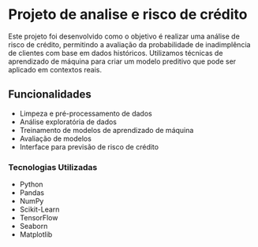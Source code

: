 # Projeto de analise e risco de crédito

Este projeto foi desenvolvido como o objetivo é realizar uma análise de risco de crédito, permitindo a avaliação da probabilidade de inadimplência de clientes com base em dados históricos. Utilizamos técnicas de aprendizado de máquina para criar um modelo preditivo que pode ser aplicado em contextos reais.

## Funcionalidades

- Limpeza e pré-processamento de dados
- Análise exploratória de dados
- Treinamento de modelos de aprendizado de máquina
- Avaliação de modelos
- Interface para previsão de risco de crédito

### Tecnologias Utilizadas

* Python
* Pandas
* NumPy
* Scikit-Learn
* TensorFlow
* Seaborn
* Matplotlib

